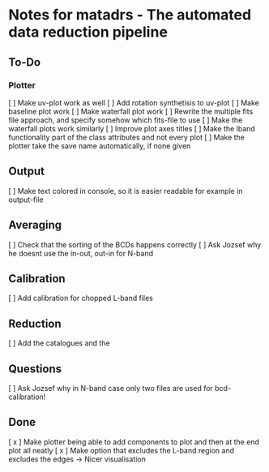 # Notes for matadrs - The automated data reduction pipeline
## To-Do
### Plotter
[ ] Make uv-plot work as well
[ ] Add rotation synthetisis to uv-plot
[ ] Make baseline plot work
[ ] Make waterfall plot work
[ ] Rewrite the multiple fits file approach, and specify somehow which fits-file to use
[ ] Make the waterfall plots work similarly
[ ] Improve plot axes titles
[ ] Make the lband functionality part of the class attributes and not every plot
[ ] Make the plotter take the save name automatically, if none given

## Output
[ ] Make text colored in console, so it is easier readable for example in output-file

## Averaging
[ ] Check that the sorting of the BCDs happens correctly
[ ] Ask Jozsef why he doesnt use the in-out, out-in for N-band

## Calibration
[ ] Add calibration for chopped L-band files

## Reduction
[ ] Add the catalogues and the

## Questions
[ ] Ask Jozsef why in N-band case only two files are used for bcd-calibration!

## Done
[ x ] Make plotter being able to add components to plot and then at the end plot all neatly
[ x ] Make option that excludes the L-band region and excludes the edges -> Nicer visualisation
